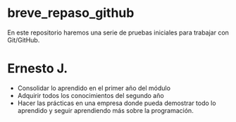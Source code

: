 # breve_repaso_github
En este repositorio haremos una serie de pruebas iniciales para trabajar con Git/GitHub.

# Ernesto J.

* Consolidar lo aprendido en el primer año del módulo
* Adquirir todos los conocimientos del segundo año
* Hacer las prácticas en una empresa donde pueda demostrar todo lo aprendido y seguir aprendiendo más sobre la programación. 
